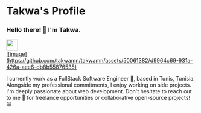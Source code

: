 # Takwa's Profile

### Hello there! 👋 I'm Takwa.
<a href="https://www.linkedin.com/in/takwa-manai/">
  <img width="30" src="https://upload.wikimedia.org/wikipedia/commons/c/ca/LinkedIn_logo_initials.png">
</a>
<br>
<a href="https://takwamn.github.io/myPortfolio.io/">
![image](https://github.com/takwamn/takwamn/assets/50061382/d9964c69-931a-426a-aee6-db8b55876535)
</a>

I currently work as a FullStack Software Engineer 🔭, based in Tunis, Tunisia. Alongside my professional commitments, I enjoy working on side projects. I'm deeply passionate about web development. Don't hesitate to reach out to me 💬 for freelance opportunities or collaborative open-source projects! 😄
